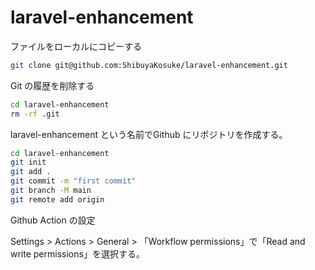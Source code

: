 # laravel-enhancement

ファイルをローカルにコピーする

```bash
git clone git@github.com:ShibuyaKosuke/laravel-enhancement.git
```

Git の履歴を削除する

```bash
cd laravel-enhancement
rm -rf .git
```

laravel-enhancement という名前でGithub にリポジトリを作成する。

```bash
cd laravel-enhancement
git init
git add .
git commit -m "first commit"
git branch -M main
git remote add origin
```

Github Action の設定

Settings > Actions > General > 「Workflow permissions」で「Read and write permissions」を選択する。